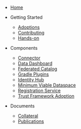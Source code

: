[comment]: <> (Each folder in the /docs directory contains files for a section. The README.md is the
landing page of this section. Other subsections are placed below and can be linked separately. Feel
free to add sections and subsections to this sidebar.)

[comment]: <> (Html instead of markdown due to known issues: https://github.com/docsifyjs/docsify/issues/850
and https://github.com/docsifyjs/docsify/issues/1139)

- <a href="#/README">Home</a>

- Getting Started
  - <a href="#/submodule/GitHub/KNOWN_FRIENDS.md">Adoptions</a>
  - <a href="#/submodule/GitHub/CONTRIBUTING.md">Contributing</a>
  - <a href="#/hands-on.md">Hands-on</a>

- Components
  - <a href="#/submodule/Connector/">Connector</a>
  - <a href="#/submodule/DataDashboard/">Data Dashboard</a>
  - <a href="#/submodule/FederatedCatalog/">Federated Catalog</a>
  - <a href="#/submodule/GradlePlugins/">Gradle Plugins</a>
  - <a href="#/submodule/IdentityHub/">Identity Hub</a>
  - <a href="#/submodule/MinimumViableDataspace/">Minimum Viable Dataspace</a>
  - <a href="#/submodule/RegistrationService/">Registration Service</a>
  - <a href="#/submodule/TrustFrameworkAdoption/">Trust Framework Adoption</a>

- Documents
  - <a href="#/submodule/Collateral/">Collateral</a>
  - <a href="#publications.md">Publications</a>
